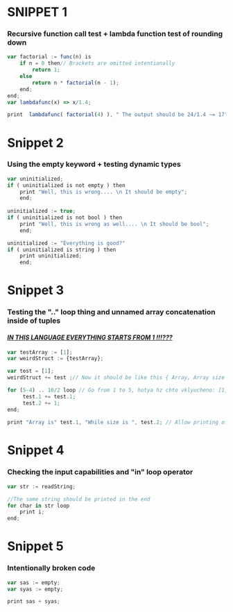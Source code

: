 

# SNIPPET 1

### Recursive function call test + lambda function test of rounding down

````javascript
var factorial := func(n) is 
    if n = 0 then// Brackets are omitted intentionally
    	return 1;
    else
        return n * factorial(n - 1);
    end;
end;
var lambdafunc(x) => x/1.4;

print  lambdafunc( factorial(4) ), " The output should be 24/1.4 ~= 17";
````

# Snippet 2

### Using the empty keyword + testing dynamic types

````javascript
var uninitialized;
if ( uninitialized is not empty ) then
	print "Well, this is wrong.... \n It should be empty";
	end;
    
uninitialized := true;
if ( uninitialized is not bool ) then
	print "Well, this is wrong as well.... \n It should be bool";
	end;

uninitialized := "Everything is good?"
if ( uninitialized is string ) then
	print uninitialized;
	end;
````

# Snippet 3

### Testing the ".." loop thing and unnamed array concatenation inside of tuples

#### *<u>**IN THIS LANGUAGE EVERYTHING STARTS FROM 1 !!!???**</u>*

````javascript
var testArray := [1];
var weirdStruct := {testArray};

var test = [1];
weirdStruct += test ;// Now it should be like this { Array, Array size }

for (5-4) .. 10/2 loop // Go from 1 to 5, hotya hz chto vklyucheno: [1,5] or [1,5)
     test.1 += test.1;
     test.2 += 1;
end; 
     
print "Array is" test.1, "While size is ", test.2; // Allow printing of arrays???
````
# Snippet 4

### Checking the input capabilities and "in" loop operator

````javascript
var str := readString;

//The same string should be printed in the end
for char in str loop
	print i; 
end;
````
# Snippet 5

### Intentionally broken code

````javascript
var sas := empty;
var syas := empty;

print sas + syas;
````

